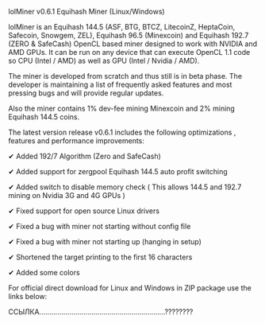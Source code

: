 lolMiner v0.6.1 Equihash Miner (Linux/Windows)

lolMiner is an Equihash 144.5 (ASF, BTG, BTCZ, LitecoinZ, HeptaCoin, Safecoin, Snowgem, ZEL), Equihash 96.5 (Minexcoin) and Equihash 192.7 (ZERO & SafeCash) OpenCL based miner designed to work with NVIDIA and AMD GPUs. It can be run on any device that can execute OpenCL 1.1 code so CPU (Intel / AMD) as well as GPU (Intel / Nvidia / AMD).

The miner is developed from scratch and thus still is in beta phase. The developer is maintaining a list of frequently asked features and most pressing bugs and will provide regular updates.

Also the miner contains 1% dev-fee mining Minexcoin and 2% mining Equihash 144.5 coins. 


The latest version release v0.6.1 includes the following optimizations , features and performance improvements:

 

✔︎ Added 192/7 Algorithm (Zero and SafeCash)

✔︎ Added support for zergpool Equihash 144.5 auto profit switching

✔︎ Added switch to disable memory check ( This allows 144.5 and 192.7 mining on Nvidia 3G and 4G GPUs )

✔︎ Fixed support for open source Linux drivers

✔︎ Fixed a bug with miner not starting without config file

✔︎ Fixed a bug with miner not starting up (hanging in setup)

✔︎ Shortened the target printing to the first 16 characters

✔︎ Added some colors 

 

For official direct download for Linux and Windows in ZIP package use the links below:

ССЫЛКА...............................................................????????
